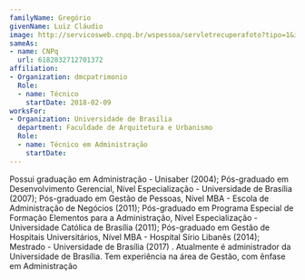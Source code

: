 ```yaml
---
familyName: Gregório
givenName: Luiz Cláudio
image: http://servicosweb.cnpq.br/wspessoa/servletrecuperafoto?tipo=1&id=K8457175D0
sameAs:
- name: CNPq
  url: 6182832712701372
affiliation:
- Organization: dmcpatrimonio
  Role:
  - name: Técnico
    startDate: 2018-02-09
worksFor:
- Organization: Universidade de Brasília
  department: Faculdade de Arquitetura e Urbanismo
  Role:
  - name: Técnico em Administração
    startDate:
---
```


Possui graduação em Administração - Unisaber (2004); Pós-graduado em
Desenvolvimento Gerencial, Nível Especialização - Universidade de
Brasília (2007); Pós-graduado em Gestão de Pessoas, Nível MBA - Escola
de Administração de Negócios (2011); Pós-graduado em Programa Especial
de Formação Elementos para a Administração, Nível Especialização -
Universidade Católica de Brasília (2011); Pós-graduado em Gestão de
Hospitais Universitários, Nível MBA - Hospital Sírio Libanês (2014);
Mestrado - Universidade de Brasília (2017) . Atualmente é administrador
da Universidade de Brasília. Tem experiência na área de Gestão, com
ênfase em Administração 

